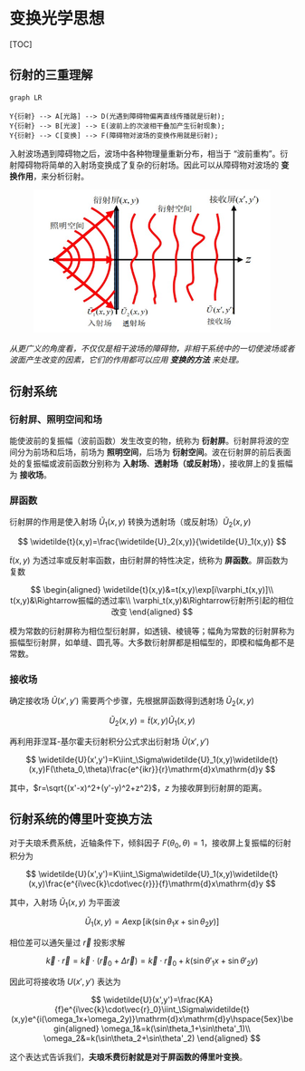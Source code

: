 # 变换光学思想

[TOC]

## 衍射的三重理解

```mermaid
graph LR

Y{衍射} --> A[光路] --> D(光遇到障碍物偏离直线传播就是衍射);
Y{衍射} --> B[光波] --> E(波前上的次波相干叠加产生衍射现象);
Y{衍射} --> C[变换] --> F(障碍物对波场的变换作用就是衍射);
```

入射波场遇到障碍物之后，波场中各种物理量重新分布，相当于 “波前重构”。衍射障碍物将简单的入射场变换成了复杂的衍射场。因此可以从障碍物对波场的 **变换作用**，来分析衍射。

<center>
    <img src="./images/变换光学思想/衍射系统.png" width="420">
</center>

*从更广义的角度看，不仅仅是相干波场的障碍物，非相干系统中的一切使波场或者波面产生改变的因素，它们的作用都可以应用 **变换的方法** 来处理。*

## 衍射系统

### 衍射屏、照明空间和场

能使波前的复振幅（波前函数）发生改变的物，统称为 **衍射屏**。衍射屏将波的空间分为前场和后场，前场为 **照明空间**，后场为 **衍射空间**。波在衍射屏的前后表面处的复振幅或波前函数分别称为 **入射场**、**透射场（或反射场）**，接收屏上的复振幅为 **接收场**。

### 屏函数

衍射屏的作用是使入射场 $\widetilde{U}_1(x,y)$ 转换为透射场（或反射场）$\widetilde{U}_2(x,y)$

$$
\widetilde{t}(x,y)=\frac{\widetilde{U}_2(x,y)}{\widetilde{U}_1(x,y)}
$$

$\widetilde{t}(x,y)$ 为透过率或反射率函数，由衍射屏的特性决定，统称为 **屏函数**。屏函数为复数

$$
\begin{aligned}
    \widetilde{t}(x,y)&=t(x,y)\exp[i\varphi_t(x,y)]\\
    t(x,y)&\Rightarrow振幅的透过率\\
    \varphi_t(x,y)&\Rightarrow衍射所引起的相位改变
\end{aligned}
$$

模为常数的衍射屏称为相位型衍射屏，如透镜、棱镜等；幅角为常数的衍射屏称为振幅型衍射屏，如单缝、圆孔等。大多数衍射屏都是相幅型的，即模和幅角都不是常数。

### 接收场

确定接收场 $\widetilde{U}(x',y')$ 需要两个步骤，先根据屏函数得到透射场 $\widetilde{U}_2(x,y)$

$$
\widetilde{U}_2(x,y)=\widetilde{t}(x,y)\widetilde{U}_1(x,y)
$$

再利用菲涅耳-基尔霍夫衍射积分公式求出衍射场 $\widetilde{U}(x',y')$

$$
\widetilde{U}(x',y')=K\iint_\Sigma\widetilde{U}_1(x,y)\widetilde{t}(x,y)F(\theta_0,\theta)\frac{e^{ikr}}{r}\mathrm{d}x\mathrm{d}y
$$

其中，$r=\sqrt{(x'-x)^2+(y'-y)^2+z^2}$，$z$ 为接收屏到衍射屏的距离。

## 衍射系统的傅里叶变换方法

对于夫琅禾费系统，近轴条件下，倾斜因子 $F(\theta_0,\theta)=1$，接收屏上复振幅的衍射积分为

$$
\widetilde{U}(x',y')=K\iint_\Sigma\widetilde{U}_1(x,y)\widetilde{t}(x,y)\frac{e^{i\vec{k}\cdot\vec{r}}}{f}\mathrm{d}x\mathrm{d}y
$$

其中，入射场 $\widetilde{U}_1(x,y)$ 为平面波

$$
\widetilde{U}_1(x,y)=A\exp[ik(\sin\theta_1x+\sin\theta_2y)]
$$

相位差可以通矢量过 $\vec{r}$ 投影求解

$$
\vec{k}\cdot\vec{r}=\vec{k}\cdot(\vec{r}_0+\Delta\vec{r})=\vec{k}\cdot\vec{r}_0+k(\sin\theta'_1x+\sin\theta'_2y)
$$

因此可将接收场 $U(x',y')$ 表达为

$$
\widetilde{U}(x',y')=\frac{KA}{f}e^{i\vec{k}\cdot\vec{r}_0}\iint_\Sigma\widetilde{t}(x,y)e^{i(\omega_1x+\omega_2y)}\mathrm{d}x\mathrm{d}y\hspace{5ex}\begin{aligned}
    \omega_1&=k(\sin\theta_1+\sin\theta'_1)\\
    \omega_2&=k(\sin\theta_2+\sin\theta'_2)
\end{aligned}
$$

这个表达式告诉我们，**夫琅禾费衍射就是对于屏函数的傅里叶变换**。